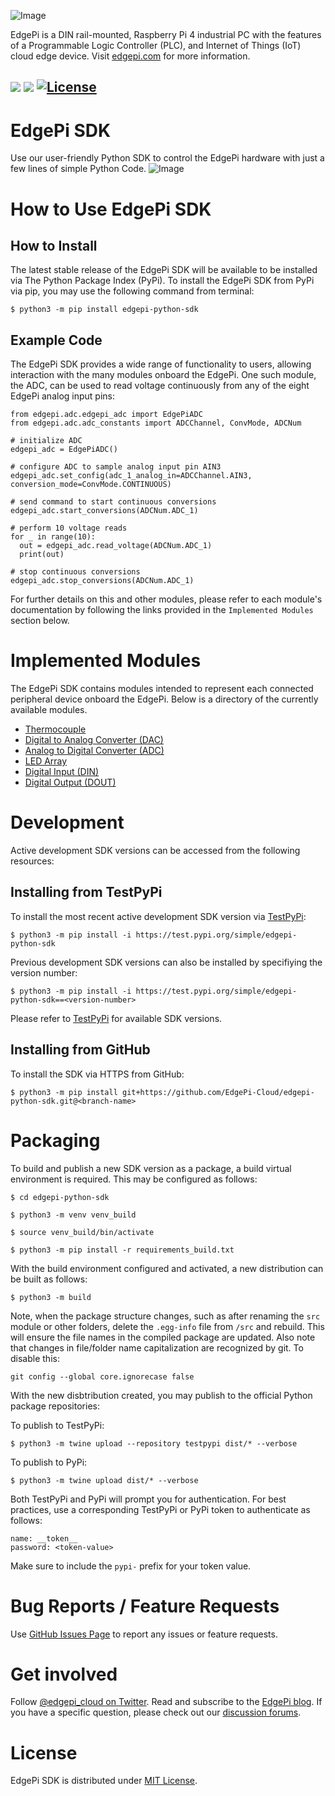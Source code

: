 ![Image](https://user-images.githubusercontent.com/3793563/207438826-bb656ca5-f19d-4699-8cb4-35acccb2ce58.svg)

EdgePi is a DIN rail-mounted, Raspberry Pi 4 industrial PC with the features of a Programmable Logic Controller (PLC), and Internet of Things (IoT) cloud edge device. Visit [edgepi.com](https://www.edgepi.com) for more information.

![](https://github.com/EdgePi-Cloud/edgepi-python-sdk/actions/workflows/python-unit-test.yml/badge.svg)
![](https://github.com/EdgePi-Cloud/edgepi-python-sdk/actions/workflows/python-lint.yml/badge.svg)
[![License](https://img.shields.io/badge/license-MIT-green)](https://github.com/EdgePi-Cloud/edgepi-python-sdk/blob/main/LICENSE)
---
# EdgePi SDK
Use our user-friendly Python SDK to control the EdgePi hardware with just a few lines of simple Python Code.
![Image](https://user-images.githubusercontent.com/3793563/207419171-c6d4ad94-edca-4daa-ad78-689c16ade4a7.png)
# How to Use EdgePi SDK
## How to Install
The latest stable release of the EdgePi SDK will be available to be installed via The Python Package Index (PyPi). To install the EdgePi SDK from PyPi via pip, you may use the following command from terminal:

```
$ python3 -m pip install edgepi-python-sdk
```
## Example Code
The EdgePi SDK provides a wide range of functionality to users, allowing interaction with the many modules onboard the EdgePi. One such module, the ADC, can be used to read voltage continuously from any of the eight EdgePi analog input pins:

```
from edgepi.adc.edgepi_adc import EdgePiADC
from edgepi.adc.adc_constants import ADCChannel, ConvMode, ADCNum

# initialize ADC
edgepi_adc = EdgePiADC()

# configure ADC to sample analog input pin AIN3
edgepi_adc.set_config(adc_1_analog_in=ADCChannel.AIN3, conversion_mode=ConvMode.CONTINUOUS)

# send command to start continuous conversions
edgepi_adc.start_conversions(ADCNum.ADC_1)

# perform 10 voltage reads
for _ in range(10):
  out = edgepi_adc.read_voltage(ADCNum.ADC_1)
  print(out)
  
# stop continuous conversions
edgepi_adc.stop_conversions(ADCNum.ADC_1)
```
For further details on this and other modules, please refer to each module's documentation by following the links provided in the `Implemented Modules` section below.
# Implemented Modules
The EdgePi SDK contains modules intended to represent each connected peripheral device onboard the EdgePi. Below is a directory of the currently available modules.
* [Thermocouple](src/edgepi/tc)
* [Digital to Analog Converter (DAC)](src/edgepi/dac)
* [Analog to Digital Converter (ADC)](src/edgepi/adc)
* [LED Array](src/edgepi/led)
* [Digital Input (DIN)](src/edgepi/digital_input)
* [Digital Output (DOUT)](src/edgepi/digital_ouput)
# Development
Active development SDK versions can be accessed from the following resources:
## Installing from TestPyPi
To install the most recent active development SDK version via [TestPyPi](https://test.pypi.org/project/edgepi-python-sdk/):
```
$ python3 -m pip install -i https://test.pypi.org/simple/edgepi-python-sdk
```
Previous development SDK versions can also be installed by specifiying the version number:
```
$ python3 -m pip install -i https://test.pypi.org/simple/edgepi-python-sdk==<version-number>
```
Please refer to [TestPyPi](https://test.pypi.org/project/edgepi-python-sdk/) for available SDK versions.
## Installing from GitHub
To install the SDK via HTTPS from GitHub:
```
$ python3 -m pip install git+https://github.com/EdgePi-Cloud/edgepi-python-sdk.git@<branch-name>
```

# Packaging
To build and publish a new SDK version as a package, a build virtual environment is required. This may be configured as follows:
```
$ cd edgepi-python-sdk

$ python3 -m venv venv_build

$ source venv_build/bin/activate 

$ python3 -m pip install -r requirements_build.txt
```
With the build environment configured and activated, a new distribution can be built as follows:
```
$ python3 -m build
```
Note, when the package structure changes, such as after renaming the `src` module or other folders, delete the `.egg-info` file from `/src` and rebuild. This will ensure the file names in the compiled package are updated. Also note that changes in file/folder name capitalization are recognized by git. To disable this:
```
git config --global core.ignorecase false
```

With the new disbtribution created, you may publish to the official Python package repositories:

To publish to TestPyPi:
```
$ python3 -m twine upload --repository testpypi dist/* --verbose
```
To publish to PyPi:
```
$ python3 -m twine upload dist/* --verbose
```

Both TestPyPi and PyPi will prompt you for authentication. For best practices, use a corresponding TestPyPi or PyPi token to authenticate as follows:
```
name: __token__
password: <token-value>
```
Make sure to include the `pypi-` prefix for your token value.

# Bug Reports / Feature Requests
Use [GitHub Issues Page](https://github.com/EdgePi-Cloud/edgepi-python-sdk/issues) to report any issues or feature requests.

# Get involved
Follow [@edgepi_cloud on Twitter](https://twitter.com/edgepi_cloud/).
Read and subscribe to the [EdgePi blog](https://www.edgepi.com/blog).
If you have a specific question, please check out our [discussion forums](https://www.edgepi.com/forums).

# License
EdgePi SDK is distributed under [MIT License](https://github.com/EdgePi-Cloud/edgepi-python-sdk/blob/main/LICENSE). 
